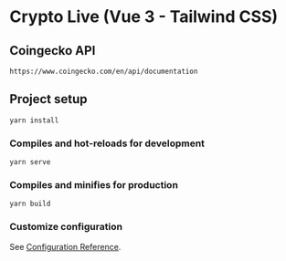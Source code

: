 # Crypto Live (Vue 3 - Tailwind CSS)

## Coingecko API 
```
https://www.coingecko.com/en/api/documentation
```

## Project setup

```
yarn install
```

### Compiles and hot-reloads for development

```
yarn serve
```

### Compiles and minifies for production

```
yarn build
```

### Customize configuration

See [Configuration Reference](https://cli.vuejs.org/config/).
